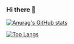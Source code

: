 ### Hi there 👋

<!--
**Maxwell929/maxwell929** is a ✨ _special_ ✨ repository because its `README.md` (this file) appears on your GitHub profile.

Here are some ideas to get you started:

- 🔭 I’m currently working on ...
- 🌱 I’m currently learning 
- 👯 I’m looking to collaborate on ...
- 🤔 I’m looking for help with ...
- 💬 Ask me about ...
- 📫 How to reach me: ...
- 😄 Pronouns: ...
- ⚡ Fun fact: ...
-->


[![Anurag's GitHub stats](https://github-readme-stats.vercel.app/api?username=maxwell929)](https://github.com/anuraghazra/github-readme-stats) 

<!-- [![Top Langs](https://github-readme-stats.vercel.app/api/top-langs/?username=maxwell929)](https://github.com/anuraghazra/github-readme-stats) -->



[![Top Langs](https://github-readme-stats.vercel.app/api/top-langs/?username=maxwell929&langs_count=10)](https://github.com/anuraghazra/github-readme-stats)

